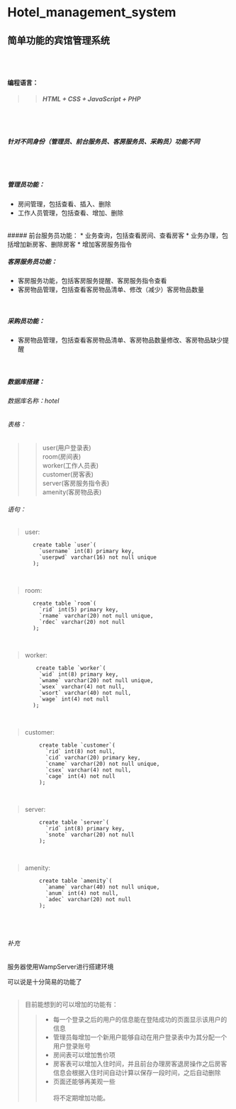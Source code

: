 # Hotel_management_system
## 简单功能的宾馆管理系统
<br/><br/>
#### 编程语言： 
>>##### HTML + CSS + JavaScript + PHP
<br/><br/>
##### 针对不同身份（管理员、前台服务员、客房服务员、采购员）功能不同
<br/><br/>

##### 管理员功能：
* 房间管理，包括查看、插入、删除
* 工作人员管理，包括查看、增加、删除
<br/>
##### 前台服务员功能：
* 业务查询，包括查看房间、查看房客
* 业务办理，包括增加新房客、删除房客
* 增加客房服务指令
<br/>

##### 客房服务员功能：
* 客房服务功能，包括客房服务提醒、客房服务指令查看
* 客房物品管理，包括查看客房物品清单、修改（减少）客房物品数量
<br/>

##### 采购员功能：
* 客房物品管理，包括查看客房物品清单、客房物品数量修改、客房物品缺少提醒
<br/><br/><br/>

##### 数据库搭建：
###### 数据库名称：hotel

###### 表格：
>>user(用户登录表)<br/>
>>room(房间表)<br/>
>>worker(工作人员表)<br/>
>>customer(房客表)<br/>
>>server(客房服务指令表)<br/>
>>amenity(客房物品表)

###### 语句：
>user:

```
        create table `user`(
          `username` int(8) primary key,
          `userpwd` varchar(16) not null unique
        );
```
<br/>

>room:

```
        create table `room`(
          `rid` int(5) primary key,
          `rname` varchar(20) not null unique,
          `rdec` varchar(20) not null
        );
```
<br/>

>worker:

```
         create table `worker`(
          `wid` int(8) primary key,
          `wname` varchar(20) not null unique,
          `wsex` varchar(4) not null,
          `wsort` varchar(40) not null,
          `wage` int(4) not null
        );
```
<br/>

>customer:

```
          create table `customer`(
            `rid` int(8) not null,
            `cid` varchar(20) primary key,
            `cname` varchar(20) not null unique,
            `csex` varchar(4) not null,
            `cage` int(4) not null
          );
```
<br/>

>server:

```
          create table `server`(
            `rid` int(8) primary key,
            `snote` varchar(20) not null
          );
```
<br/>

>amenity:

```
          create table `amenity`(
            `aname` varchar(40) not null unique,
            `anum` int(4) not null,
            `adec` varchar(20) not null
          );
```

<br/><br/>

###### 补充
服务器使用WampServer进行搭建环境<br/>

可以说是十分简易的功能了<br/><br/>

>目前能想到的可以增加的功能有：
>>* 每一个登录之后的用户的信息能在登陆成功的页面显示该用户的信息
>>* 管理员每增加一个新用户能够自动在用户登录表中为其分配一个用户登录账号
>>* 房间表可以增加售价项
>>* 房客表可以增加入住时间，并且前台办理房客退房操作之后房客信息会根据入住时间自动计算以保存一段时间，之后自动删除
>>* 页面还能够再美观一些
<br/><br/>
将不定期增加功能。
